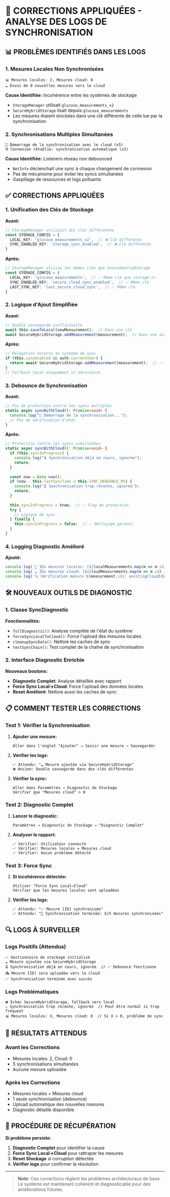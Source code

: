 # 🔧 CORRECTIONS APPLIQUÉES - ANALYSE DES LOGS DE SYNCHRONISATION

## 📊 **PROBLÈMES IDENTIFIÉS DANS LES LOGS**

### **1. Mesures Locales Non Synchronisées**
```
📊 Mesures locales: 2, Mesures cloud: 0
☁️ Envoi de 0 nouvelles mesures vers le cloud
```

**Cause Identifiée:** Incohérence entre les systèmes de stockage
- `StorageManager` utilisait `glucose_measurements_v2`
- `SecureHybridStorage` lisait depuis `glucose_measurements`
- Les mesures étaient stockées dans une clé différente de celle lue par la synchronisation

### **2. Synchronisations Multiples Simultanées**
```
🔄 Démarrage de la synchronisation avec le cloud (x5)
🌐 Connexion rétablie: synchronisation automatique (x3)
```

**Cause Identifiée:** Listeners réseau non debounced
- `NetInfo` déclenchait une sync à chaque changement de connexion
- Pas de mécanisme pour éviter les syncs simultanées
- Gaspillage de ressources et logs polluants

## ✅ **CORRECTIONS APPLIQUÉES**

### **1. Unification des Clés de Stockage**

**Avant:**
```typescript
// StorageManager utilisait des clés différentes
const STORAGE_CONFIG = {
  LOCAL_KEY: 'glucose_measurements_v2',  // ❌ Clé différente
  SYNC_ENABLED_KEY: 'storage_sync_enabled',  // ❌ Clé différente
}
```

**Après:**
```typescript
// StorageManager utilise les mêmes clés que SecureHybridStorage
const STORAGE_CONFIG = {
  LOCAL_KEY: 'glucose_measurements',  // ✅ Même clé que storage.ts
  SYNC_ENABLED_KEY: 'secure_cloud_sync_enabled',  // ✅ Même clé
  LAST_SYNC_KEY: 'last_secure_cloud_sync',  // ✅ Même clé
}
```

### **2. Logique d'Ajout Simplifiée**

**Avant:**
```typescript
// Double sauvegarde conflictuelle
await this.saveToLocal(newMeasurement);  // Dans une clé
await SecureHybridStorage.addMeasurement(measurement);  // Dans une autre clé
```

**Après:**
```typescript
// Délégation directe au système de sync
if (this.syncEnabled && auth.currentUser) {
  return await SecureHybridStorage.addMeasurement(measurement);  // ✅ Système unifié
}
// Fallback local uniquement si nécessaire
```

### **3. Debounce de Synchronisation**

**Avant:**
```typescript
// Pas de protection contre les syncs multiples
static async syncWithCloud(): Promise<void> {
  console.log("🔄 Démarrage de la synchronisation...");
  // Pas de vérification d'état
}
```

**Après:**
```typescript
// Protection contre les syncs simultanées
static async syncWithCloud(): Promise<void> {
  if (this.syncInProgress) {
    console.log("⏳ Synchronisation déjà en cours, ignorée");
    return;
  }
  
  const now = Date.now();
  if (now - this.lastSyncTime < this.SYNC_DEBOUNCE_MS) {
    console.log("⏳ Synchronisation trop récente, ignorée");
    return;
  }
  
  this.syncInProgress = true;  // ✅ Flag de protection
  try {
    // Logique de sync
  } finally {
    this.syncInProgress = false;  // ✅ Nettoyage garanti
  }
}
```

### **4. Logging Diagnostic Amélioré**

**Ajouté:**
```typescript
console.log(`📱 IDs mesures locales: [${localMeasurements.map(m => m.id).join(', ')}]`);
console.log(`☁️ IDs mesures cloud: [${cloudMeasurements.map(m => m.id).join(', ')}]`);
console.log(`🔍 Vérification mesure ${measurement.id}: existingCloudIds = [${existingCloudIds.join(', ')}]`);
```

## 🛠️ **NOUVEAUX OUTILS DE DIAGNOSTIC**

### **1. Classe SyncDiagnostic**

**Fonctionnalités:**
- `fullDiagnostic()`: Analyse complète de l'état du système
- `forceSyncLocalToCloud()`: Force l'upload des mesures locales
- `cleanupSyncData()`: Nettoie les caches de sync
- `testSyncChain()`: Test complet de la chaîne de synchronisation

### **2. Interface Diagnostic Enrichie**

**Nouveaux boutons:**
- **Diagnostic Complet**: Analyse détaillée avec rapport
- **Force Sync Local→Cloud**: Force l'upload des données locales
- **Reset Amélioré**: Nettoie aussi les caches de sync

## 📋 **COMMENT TESTER LES CORRECTIONS**

### **Test 1: Vérifier la Synchronisation**

1. **Ajouter une mesure:**
   ```
   Aller dans l'onglet "Ajouter" → Saisir une mesure → Sauvegarder
   ```

2. **Vérifier les logs:**
   ```
   ✅ Attendu: "☁️ Mesure ajoutée via SecureHybridStorage"
   ❌ Ancien: Double sauvegarde dans des clés différentes
   ```

3. **Vérifier la sync:**
   ```
   Aller dans Paramètres → Diagnostic de Stockage
   Vérifier que "Mesures cloud" > 0
   ```

### **Test 2: Diagnostic Complet**

1. **Lancer le diagnostic:**
   ```
   Paramètres → Diagnostic de Stockage → "Diagnostic Complet"
   ```

2. **Analyser le rapport:**
   ```
   ✅ Vérifier: Utilisateur connecté
   ✅ Vérifier: Mesures locales = Mesures cloud
   ✅ Vérifier: Aucun problème détecté
   ```

### **Test 3: Force Sync**

1. **Si incohérence détectée:**
   ```
   Utiliser "Force Sync Local→Cloud"
   Vérifier que les mesures locales sont uploadées
   ```

2. **Vérifier les logs:**
   ```
   ✅ Attendu: "✅ Mesure [ID] synchronisée"
   ✅ Attendu: "🎯 Synchronisation terminée: X/X mesures synchronisées"
   ```

## 🔍 **LOGS À SURVEILLER**

### **Logs Positifs (Attendus)**
```
✅ Gestionnaire de stockage initialisé
☁️ Mesure ajoutée via SecureHybridStorage
⏳ Synchronisation déjà en cours, ignorée  // ✅ Debounce fonctionne
📤 Mesure [ID] sera uploadée vers le cloud
✅ Synchronisation terminée avec succès
```

### **Logs Problématiques**
```
❌ Échec SecureHybridStorage, fallback vers local
⚠️ Synchronisation trop récente, ignorée  // Peut être normal si trop fréquent
📊 Mesures locales: X, Mesures cloud: 0  // Si X > 0, problème de sync
```

## 🎯 **RÉSULTATS ATTENDUS**

### **Avant les Corrections**
- Mesures locales: 2, Cloud: 0
- 5 synchronisations simultanées
- Aucune mesure uploadée

### **Après les Corrections**
- Mesures locales = Mesures cloud
- 1 seule synchronisation (debounce)
- Upload automatique des nouvelles mesures
- Diagnostic détaillé disponible

## 🚨 **PROCÉDURE DE RÉCUPÉRATION**

**Si problème persiste:**

1. **Diagnostic Complet** pour identifier la cause
2. **Force Sync Local→Cloud** pour rattraper les mesures
3. **Reset Stockage** si corruption détectée
4. **Vérifier logs** pour confirmer la résolution

---

> **Note**: Ces corrections règlent les problèmes architecturaux de base. Le système est maintenant cohérent et diagnosticable pour des améliorations futures.
